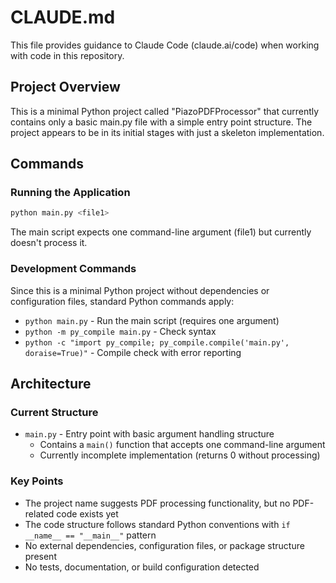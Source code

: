 # CLAUDE.md

This file provides guidance to Claude Code (claude.ai/code) when working with code in this repository.

## Project Overview

This is a minimal Python project called "PiazoPDFProcessor" that currently contains only a basic main.py file with a simple entry point structure. The project appears to be in its initial stages with just a skeleton implementation.

## Commands

### Running the Application
```bash
python main.py <file1>
```
The main script expects one command-line argument (file1) but currently doesn't process it.

### Development Commands
Since this is a minimal Python project without dependencies or configuration files, standard Python commands apply:
- `python main.py` - Run the main script (requires one argument)
- `python -m py_compile main.py` - Check syntax
- `python -c "import py_compile; py_compile.compile('main.py', doraise=True)"` - Compile check with error reporting

## Architecture

### Current Structure
- `main.py` - Entry point with basic argument handling structure
  - Contains a `main()` function that accepts one command-line argument
  - Currently incomplete implementation (returns 0 without processing)

### Key Points
- The project name suggests PDF processing functionality, but no PDF-related code exists yet
- The code structure follows standard Python conventions with `if __name__ == "__main__"` pattern
- No external dependencies, configuration files, or package structure present
- No tests, documentation, or build configuration detected